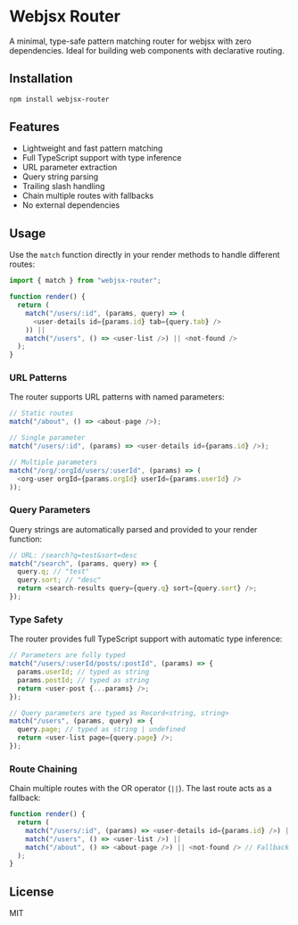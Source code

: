 # Webjsx Router

A minimal, type-safe pattern matching router for webjsx with zero dependencies. Ideal for building web components with declarative routing.

## Installation

```bash
npm install webjsx-router
```

## Features

- Lightweight and fast pattern matching
- Full TypeScript support with type inference
- URL parameter extraction
- Query string parsing
- Trailing slash handling
- Chain multiple routes with fallbacks
- No external dependencies

## Usage

Use the `match` function directly in your render methods to handle different routes:

```ts
import { match } from "webjsx-router";

function render() {
  return (
    match("/users/:id", (params, query) => (
      <user-details id={params.id} tab={query.tab} />
    )) ||
    match("/users", () => <user-list />) || <not-found />
  );
}
```

### URL Patterns

The router supports URL patterns with named parameters:

```ts
// Static routes
match("/about", () => <about-page />);

// Single parameter
match("/users/:id", (params) => <user-details id={params.id} />);

// Multiple parameters
match("/org/:orgId/users/:userId", (params) => (
  <org-user orgId={params.orgId} userId={params.userId} />
));
```

### Query Parameters

Query strings are automatically parsed and provided to your render function:

```ts
// URL: /search?q=test&sort=desc
match("/search", (params, query) => {
  query.q; // "test"
  query.sort; // "desc"
  return <search-results query={query.q} sort={query.sort} />;
});
```

### Type Safety

The router provides full TypeScript support with automatic type inference:

```ts
// Parameters are fully typed
match("/users/:userId/posts/:postId", (params) => {
  params.userId; // typed as string
  params.postId; // typed as string
  return <user-post {...params} />;
});

// Query parameters are typed as Record<string, string>
match("/users", (params, query) => {
  query.page; // typed as string | undefined
  return <user-list page={query.page} />;
});
```

### Route Chaining

Chain multiple routes with the OR operator (`||`). The last route acts as a fallback:

```ts
function render() {
  return (
    match("/users/:id", (params) => <user-details id={params.id} />) ||
    match("/users", () => <user-list />) ||
    match("/about", () => <about-page />) || <not-found /> // Fallback route
  );
}
```

## License

MIT
